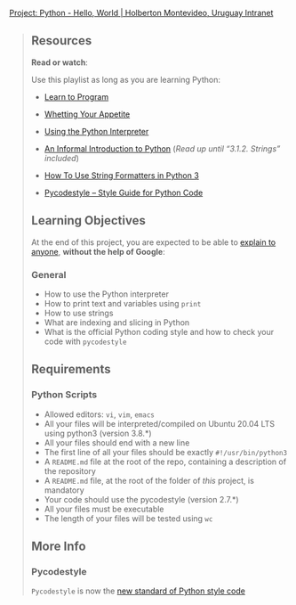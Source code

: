 [Project: Python - Hello, World | Holberton Montevideo, Uruguay Intranet](https://intranet.hbtn.io/projects/2170)

> ## Resources
> 
> **Read or watch**:
> 
> Use this playlist as long as you are learning Python:
> 
> -   [Learn to Program](https://intranet.hbtn.io/rltoken/n9ts_nUw1YtCR9BZtGrHdQ "Learn to Program")
>     
> -   [Whetting Your Appetite](https://intranet.hbtn.io/rltoken/9w2S6R8vtwlmQcPg33445w "Whetting Your Appetite")
>     
> -   [Using the Python Interpreter](https://intranet.hbtn.io/rltoken/O87tA-o6pQ8HXAl93xxGGA "Using the Python Interpreter")
>     
> -   [An Informal Introduction to Python](https://intranet.hbtn.io/rltoken/x1m4AhQ1Vy9eUBaXFLRHPQ "An Informal Introduction to Python") (_Read up until “3.1.2. Strings” included_)
>     
> -   [How To Use String Formatters in Python 3](https://intranet.hbtn.io/rltoken/dd7bIKsC3_0wb3Np_8URUA "How To Use String Formatters in Python 3")
>     
> -   [Pycodestyle – Style Guide for Python Code](https://intranet.hbtn.io/rltoken/qHCPZY23PoEBaDVce2P0nw "Pycodestyle -- Style Guide for Python Code")
>     
> 
> ## Learning Objectives
> 
> At the end of this project, you are expected to be able to [explain to anyone](https://intranet.hbtn.io/rltoken/e_ValpdMEXoyMauk0b_SSQ "explain to anyone"), **without the help of Google**:
> 
> ### General
> 
> -   How to use the Python interpreter
> -   How to print text and variables using `print`
> -   How to use strings
> -   What are indexing and slicing in Python
> -   What is the official Python coding style and how to check your code with `pycodestyle`
> 
> ## Requirements
> 
> ### Python Scripts
> 
> -   Allowed editors: `vi`, `vim`, `emacs`
> -   All your files will be interpreted/compiled on Ubuntu 20.04 LTS using python3 (version 3.8.\*)
> -   All your files should end with a new line
> -   The first line of all your files should be exactly `#!/usr/bin/python3`
> -   A `README.md` file at the root of the repo, containing a description of the repository
> -   A `README.md` file, at the root of the folder of _this_ project, is mandatory
> -   Your code should use the pycodestyle (version 2.7.\*)
> -   All your files must be executable
> -   The length of your files will be tested using `wc`
> 
> ## More Info
> 
> ### Pycodestyle
> 
> `Pycodestyle` is now the [new standard of Python style code](https://intranet.hbtn.io/rltoken/-kju7-n2p8pzvgvgbmAyPw "new standard of Python style code")